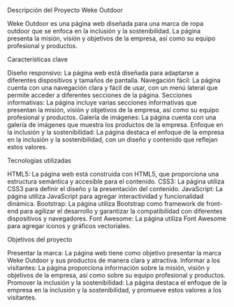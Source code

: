Descripción del Proyecto Weke Outdoor

Weke Outdoor es una página web diseñada para una marca de ropa outdoor que se enfoca en la inclusión y la sostenibilidad. La página presenta la misión, visión y objetivos de la empresa, así como su equipo profesional y productos.

Características clave

Diseño responsivo: La página web está diseñada para adaptarse a diferentes dispositivos y tamaños de pantalla.
Navegación fácil: La página cuenta con una navegación clara y fácil de usar, con un menú lateral que permite acceder a diferentes secciones de la página.
Secciones informativas: La página incluye varias secciones informativas que presentan la misión, visión y objetivos de la empresa, así como su equipo profesional y productos.
Galería de imágenes: La página cuenta con una galería de imágenes que muestra los productos de la empresa.
Enfoque en la inclusión y la sostenibilidad: La página destaca el enfoque de la empresa en la inclusión y la sostenibilidad, con un diseño y contenido que reflejan estos valores.

Tecnologías utilizadas

HTML5: La página web está construida con HTML5, que proporciona una estructura semántica y accesible para el contenido.
CSS3: La página utiliza CSS3 para definir el diseño y la presentación del contenido.
JavaScript: La página utiliza JavaScript para agregar interactividad y funcionalidad dinámica.
Bootstrap: La página utiliza Bootstrap como framework de front-end para agilizar el desarrollo y garantizar la compatibilidad con diferentes dispositivos y navegadores.
Font Awesome: La página utiliza Font Awesome para agregar iconos y gráficos vectoriales.

Objetivos del proyecto

Presentar la marca: La página web tiene como objetivo presentar la marca Weke Outdoor y sus productos de manera clara y atractiva.
Informar a los visitantes: La página proporciona información sobre la misión, visión y objetivos de la empresa, así como sobre su equipo profesional y productos.
Promover la inclusión y la sostenibilidad: La página destaca el enfoque de la empresa en la inclusión y la sostenibilidad, y promueve estos valores a los visitantes.
